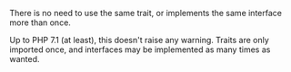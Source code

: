 There is no need to use the same trait, or implements the same interface  more than once.

Up to PHP 7.1 (at least), this doesn't raise any warning. Traits are only imported once, and interfaces may be implemented as many times as wanted.

<?php

class foo {
    use t3,t3,t3;
}

class bar implements i,i,i {

}

?>
